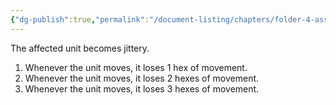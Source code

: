 ```yaml
---
{"dg-publish":true,"permalink":"/document-listing/chapters/folder-4-assembly/weapon-folder/damage-tags-folder/tag-emp-debilitations/debilitation-1/"}
---
```


The affected unit becomes jittery.
1. Whenever the unit moves, it loses 1 hex of movement.
2. Whenever the unit moves, it loses 2 hexes of movement.
3. Whenever the unit moves, it loses 3 hexes of movement.